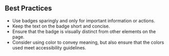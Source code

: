 ## Best Practices

- Use badges sparingly and only for important information or actions.
- Keep the text on the badge short and concise.
- Ensure that the badge is visually distinct from other elements on the page.
- Consider using color to convey meaning, but also ensure that the colors used meet accessibility guidelines.
